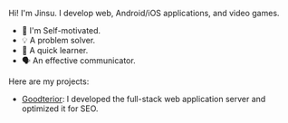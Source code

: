 Hi! I'm Jinsu. I develop web, Android/iOS applications, and video games.

- 💪 I'm Self-motivated.
- 💡 A problem solver.
- 🚀 A quick learner.
- 🗣️ An effective communicator.

Here are my projects:

- [Goodterior](https://goodterior.com): I developed the full-stack web application server and optimized it for SEO.
